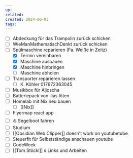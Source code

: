 ```yaml
---
up: 
related: 
created: 2024-06-03
tags:
---
```

- [ ] Abdeckung für das Trampolin zurück schicken
- [ ] WieManMathematischDenkt zurück schicken
- [ ] Spülmaschine reparieren (Fa. Weiße in Zeitz)
	- [x] Termin vereinbaren
	- [x] Maschine ausbauen
	- [x] Maschine hinbringen
	- [ ] Maschine abholen
- [ ] Transporter reparieren lassen
	- [ ] K. Köhler 017672363045
- [ ] Musikbox für Aljoscha
- [ ] Batteriepack von ilias löten
- [ ] Homelab mit Nix neu bauen
	- [ ] [[Nix]]
- [ ] Flyermap react app
- [ ] ⛵ Segelboot fahren
- [ ] Studium
- [ ] [[Obsidian Web Clipper]] doesn't work on youtubetube
- [ ] Steuerfit für Selbstständige anschauen youtube
- [ ] CodeWeek
- [ ] [[Tom Stöckl]] s Links und Arbeiten
